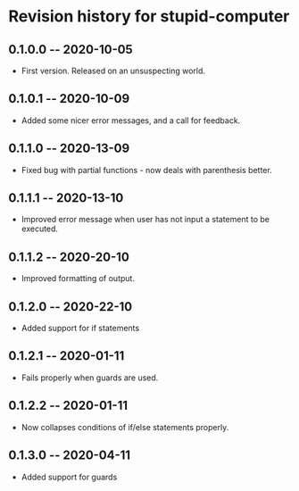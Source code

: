 # Revision history for stupid-computer

## 0.1.0.0 -- 2020-10-05

* First version. Released on an unsuspecting world.

## 0.1.0.1 -- 2020-10-09

* Added some nicer error messages, and a call for feedback.

## 0.1.1.0 -- 2020-13-09

* Fixed bug with partial functions - now deals with parenthesis better.

## 0.1.1.1 -- 2020-13-10

* Improved error message when user has not input a statement to be executed.

## 0.1.1.2 -- 2020-20-10

* Improved formatting of output.

## 0.1.2.0 -- 2020-22-10

* Added support for if statements

## 0.1.2.1 -- 2020-01-11

* Fails properly when guards are used.

## 0.1.2.2 -- 2020-01-11

* Now collapses conditions of if/else statements properly.

## 0.1.3.0 -- 2020-04-11

* Added support for guards
